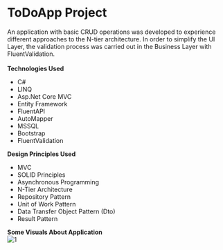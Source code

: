# ToDoApp Project
An application with basic CRUD operations was developed to experience different approaches to the N-tier architecture. 
In order to simplify the UI Layer, the validation process was carried out in the Business Layer with FluentValidation. <br />
<br />
<b>Technologies Used</b>
 * C#
 * LINQ
 * Asp.Net Core MVC 
 * Entity Framework 
 * FluentAPI
 * AutoMapper
 * MSSQL
 * Bootstrap
 * FluentValidation

<b>Design Principles Used</b><br>
 * MVC
 * SOLID Principles
 * Asynchronous Programming
 * N-Tier Architecture
 * Repository Pattern
 * Unit of Work Pattern
 * Data Transfer Object Pattern (Dto)
 * Result Pattern

<b>Some Visuals About Application</b><br>
![1](https://user-images.githubusercontent.com/99497305/191967606-808a6048-d8eb-4cda-868a-26a2817d8110.png)
